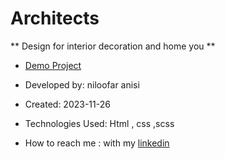 # Architects

** Design for interior decoration and home  you **

- [Demo Project](https://niloofar-anisi.github.io/Architects/)

- Developed by: niloofar anisi

- Created: 2023-11-26

- Technologies Used: Html , css ,scss

- How to reach me : with my [linkedin](https://www.linkedin.com/in/niloofar-anisi-9879a624a/)
